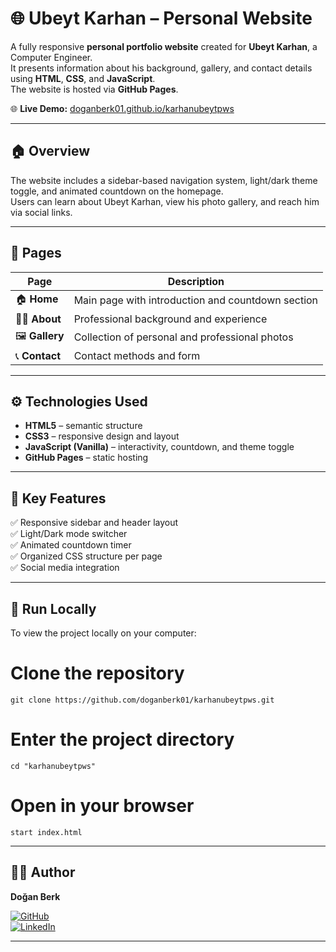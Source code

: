 # 🌐 Ubeyt Karhan – Personal Website  

A fully responsive **personal portfolio website** created for **Ubeyt Karhan**, a Computer Engineer.  
It presents information about his background, gallery, and contact details using **HTML**, **CSS**, and **JavaScript**.  
The website is hosted via **GitHub Pages**.

🌐 **Live Demo:** [doganberk01.github.io/karhanubeytpws](https://doganberk01.github.io/karhanubeytpws)

---

## 🏠 Overview  

The website includes a sidebar-based navigation system, light/dark theme toggle, and animated countdown on the homepage.  
Users can learn about Ubeyt Karhan, view his photo gallery, and reach him via social links.

---

## 📄 Pages  

| Page | Description |
|------|-------------|
| 🏠 **Home** | Main page with introduction and countdown section |
| 👨‍💻 **About** | Professional background and experience |
| 🖼️ **Gallery** | Collection of personal and professional photos |
| 📞 **Contact** | Contact methods and form |

---

## ⚙️ Technologies Used  

- **HTML5** – semantic structure  
- **CSS3** – responsive design and layout  
- **JavaScript (Vanilla)** – interactivity, countdown, and theme toggle  
- **GitHub Pages** – static hosting  

---

## 🎨 Key Features  

✅ Responsive sidebar and header layout  
✅ Light/Dark mode switcher  
✅ Animated countdown timer  
✅ Organized CSS structure per page  
✅ Social media integration  

---

## 🚀 Run Locally  

To view the project locally on your computer:


# Clone the repository
```
git clone https://github.com/doganberk01/karhanubeytpws.git
```
# Enter the project directory
```
cd "karhanubeytpws"
```
# Open in your browser
```
start index.html
```

---

## 👨‍💻 Author  

**Doğan Berk**

[![GitHub](https://img.shields.io/badge/GitHub-100000?style=for-the-badge&logo=github&logoColor=white)](https://github.com/doganberk01)  
[![LinkedIn](https://img.shields.io/badge/LinkedIn-0A66C2?style=for-the-badge&logo=linkedin&logoColor=white)](https://www.linkedin.com/in/doğan-berk-07a72b201)

---
